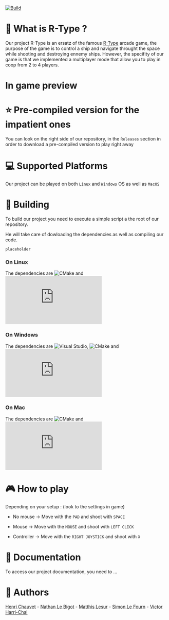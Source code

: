 [![Build](https://img.shields.io/github/workflow/status/JohanCDev/Bomberman/Build)](https://github.com/JohanCDev/Bomberman/actions/workflows/build_and_mirror.yml)
# :rocket:  What is R-Type ?
Our project R-Type is an ersatz of the famous [R-Type](https://www.youtube.com/watch?v=2xAX6XTzpg0) arcade game, the purpose of the game is to control a ship and navigate throught the space while shooting and destroying ennemy ships.
However, the specifity of our game is that we implemented a multiplayer mode that allow you to play in coop from 2 to 4 players.

# In game preview

# :star:  Pre-compiled version for the impatient ones
You can look on the right side of our repository, in the ```Releases``` section in order to download a pre-compiled version to play right away

# :computer:  Supported Platforms
Our project can be played on both ```Linux``` and ```Windows``` OS as well as ```MacOS```

# :hammer:  Building
To build our project you need to execute a simple script a the root of our repository.

He will take care of dowloading the dependencies as well as compiling our code.

```placeholder```

### On Linux
The dependencies are ![CMake](https://cmake.org/) and ![SFML](https://www.sfml-dev.org/index-fr.php)

### On Windows
The dependencies are ![Visual Studio](https://visualstudio.microsoft.com/fr/), ![CMake](https://cmake.org/) and ![SFML](https://www.sfml-dev.org/index-fr.php)

### On Mac
The dependencies are ![CMake](https://cmake.org/) and ![SFML](https://www.sfml-dev.org/index-fr.php)

# :video_game:  How to play
Depending on your setup : (look to the settings in game)

  - No mouse -> Move with the ```PAD``` and shoot with ```SPACE```
 
  - Mouse -> Move with the ```MOUSE``` and shoot with ```LEFT CLICK```

  - Controller -> Move with the ```RIGHT JOYSTICK``` and shoot with ```X```

# :page_with_curl:  Documentation
To access our project documentation, you need to ...

# :dancers:  Authors
[Henri Chauvet](https://github.com/H-chauvet) - [Nathan Le Bigot](https://github.com/nlbxyz) - [Matthis Lesur](https://github.com/tistech0) - [Simon Le Fourn](https://github.com/simlf) - [Victor Harri-Chal](https://github.com/VictorHarri-Chal)
